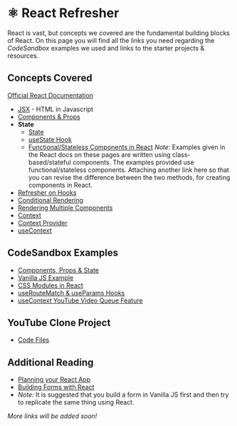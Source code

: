 # ⚛ React Refresher

React is vast, but concepts we covered are the fundamental building blocks of React. On this page you will find all the links you need regarding the _CodeSandbox_ examples we used and links to the starter projects & resources.

## Concepts Covered

[Official React Documentation](https://reactjs.org/docs/getting-started.html)

- [JSX](https://reactjs.org/docs/introducing-jsx.html) - HTML in Javascript
- [Components & Props](https://reactjs.org/docs/components-and-props.html)
- **State**
  - [State](https://reactjs.org/docs/state-and-lifecycle.html)
  - [useState Hook](https://reactjs.org/docs/hooks-reference.html#usestate)
  - [Functional/Stateless Components in React](https://reactjs.org/docs/hooks-state.html#hooks-and-function-components)
    _Note:_ Examples given in the React docs on these pages are written using class-based/stateful components. The examples provided use functional/stateless components. Attaching another link here so that you can revise the difference between the two methods, for creating components in React.
- [Refresher on Hooks](https://reactjs.org/docs/hooks-overview.html)
- [Conditional Rendering](https://reactjs.org/docs/conditional-rendering.html)
- [Rendering Multiple Components](https://reactjs.org/docs/lists-and-keys.html)
- [Context](https://reactjs.org/docs/context.html)
- [Context Provider](https://reactjs.org/docs/context.html#contextprovider)
- [useContext](https://reactjs.org/docs/hooks-reference.html#usecontext)

## CodeSandbox Examples

- [Components, Props & State](https://codesandbox.io/s/change-color-d0cnc?file=/src/App.js)
- [Vanilla JS Example](https://codepen.io/salikadave/pen/ZEeqjmW)
- [CSS Modules in React](https://codesandbox.io/s/css-modules-zwdgf)
- [useRouteMatch & useParams Hooks](https://codesandbox.io/s/url-related-ebyw2)
- [useContext YouTube Video Queue Feature](https://codesandbox.io/s/video-queue-ci20v)

## YouTube Clone Project

- [Code Files](https://github.com/salikadave/react-youtube-clone)

## Additional Reading

- [Planning your React App](https://reactjs.org/docs/thinking-in-react.html)
- [Building Forms with React](https://reactjs.org/docs/forms.html)
- *Note:* It is suggested that you build a form in Vanilla JS first and then try to replicate the same thing using React.

_More links will be added soon!_
